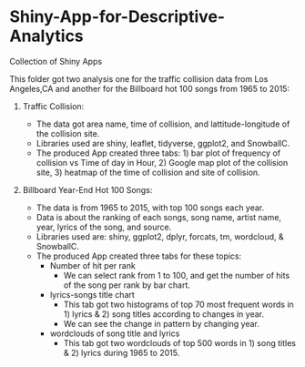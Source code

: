# Shiny-App-for-Descriptive-Analytics
Collection of Shiny Apps 

This folder got two analysis one for the traffic collision data from Los Angeles,CA and another for the Billboard hot 100 songs from 1965 to 2015: 
1) Traffic Collision:
	- The data got area name, time of collision, and lattitude-longitude of the collision site.
	- Libraries used are shiny, leaflet, tidyverse, ggplot2, and SnowballC.
	- The produced App created three tabs: 1) bar plot of frequency of collision vs Time of day in Hour, 2) Google map plot of the collision site, 3) heatmap of the time of collision and site of collision.

2) Billboard Year-End Hot 100 Songs:
	- The data is from 1965 to 2015, with top 100 songs each year.
	- Data is about the ranking of each songs, song name, artist name, year, lyrics of the song, and source.
	- Libraries used are: shiny, ggplot2, dplyr, forcats, tm, wordcloud, & SnowballC.
	- The produced App created three tabs for these topics: 
	 	- Number of hit per rank
	 		- We can select rank from 1 to 100, and get the number of hits of the song per rank by bar chart.
		- lyrics-songs title chart
			- This tab got two histograms of top 70 most frequent words in 1) lyrics & 2) song titles according to changes in year.
			- We can see the change in pattern by changing year.
		- wordclouds of song title and lyrics
			- This tab got two wordclouds of top 500 words in 1) song titles  & 2) lyrics during 1965 to 2015.

